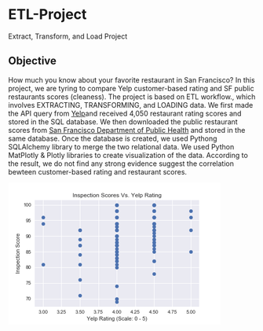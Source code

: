 # ETL-Project
Extract, Transform, and Load Project

## Objective
How much you know about your favorite restaurant in San Francisco?  In this project, we are tyring to compare Yelp customer-based rating and SF public restaurants scores (cleaness). The project is based on ETL workflow., which involves EXTRACTING, TRANSFORMING, and LOADING data. We first made the API query from [Yelp](https://www.yelp.com/developers)and received 4,050 restaurant rating scores and stored in the SQL database.  We then downloaded the public restaurant scores from [San Francisco Department of Public Health](https://www.sfdph.org/dph/EH/Food/Score/default.asp) and stored in the same database. Once the database is created, we used Pythong SQLAlchemy library to merge the two relational data. We used Python MatPlotly & Plotly libraries to create visualization of the data. According to the result, we do not find any strong evidence suggest the correlation bewteen customer-based rating and restaurant scores. 

![restaurant](Images/inspection_scores_vs_yelp_rating.png)
